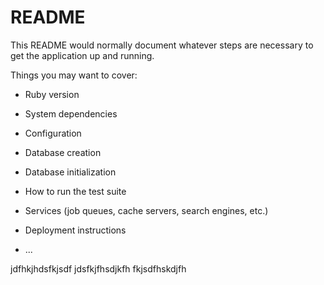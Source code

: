 # README

This README would normally document whatever steps are necessary to get the
application up and running.

Things you may want to cover:

* Ruby version

* System dependencies

* Configuration

* Database creation

* Database initialization

* How to run the test suite

* Services (job queues, cache servers, search engines, etc.)

* Deployment instructions

* ...





jdfhkjhdsfkjsdf
jdsfkjfhsdjkfh
fkjsdfhskdjfh
